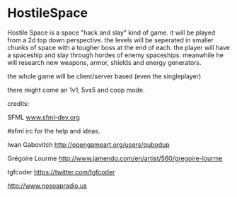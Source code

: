 # HostileSpace

Hostile Space is a space "hack and slay" kind of game.
it will be played from a 2d top down perspective.
the levels will be seperated in smaller chunks
of space with a tougher boss at the end of each.
the player will have a spaceship and slay through hordes 
of enemy spaceships. meanwhile he will research new
weapons, armor, shields and energy generators.

the whole game will be client/server based (even the singleplayer)

there might come an 1v1, 5vs5 and coop mode.


 
  
credits:

SFML www.sfml-dev.org

#sfml irc for the help and ideas.


Iwan Gabovitch http://opengameart.org/users/qubodup

Grégoire Lourme http://www.jamendo.com/en/artist/560/gregoire-lourme

tgfcoder https://twitter.com/tgfcoder

http://www.nosoapradio.us
